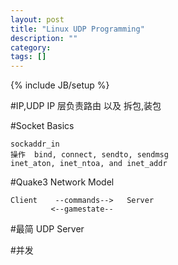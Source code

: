 ```yaml
---
layout: post
title: "Linux UDP Programming"
description: ""
category: 
tags: []
---
```

{% include JB/setup %}

#IP,UDP
IP 层负责路由 以及 拆包,装包 

#Socket Basics

	sockaddr_in
	操作  bind, connect, sendto, sendmsg
	inet_aton, inet_ntoa, and inet_addr

#Quake3 Network Model

	Client    --commands-->   Server
             <--gamestate--   
             
             
#最简 UDP Server      

#并发